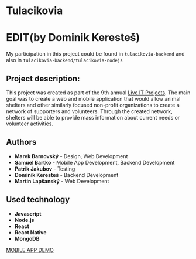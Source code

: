 # Tulacikovia

# EDIT(by Dominik Keresteš)
My participation in this project could be found in `tulacikovia-backend` and also in `tulacikovia-backend/tulacikovia-nodejs`

## Project description:
This project was created as part of the 9th annual [Live IT Projects](https://kpi.fei.tuke.sk/sk/content/zive-it-projekty).
The main goal was to create a web and mobile application that would allow animal shelters and other similarly focused non-profit organizations to create a network of supporters and volunteers.
Through the created network, shelters will be able to provide mass information about current needs or volunteer activities.

## Authors
- **Marek Barnovský** - Design, Web Development
- **Samuel Bartko** - Mobile App Development, Backend Development
- **Patrik Jakubov** - Testing
- **Dominik Keresteš** - Backend Development
- **Martin Lapšanský** - Web Development

## Used technology
- **Javascript**
- **Node.js**
- **React**
- **React Native**
- **MongoDB** 

[MOBILE APP DEMO](https://www.youtube.com/watch?v=V1yNmqGaY1o)
